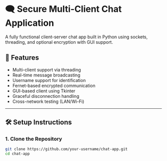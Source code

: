 # 🗨️ Secure Multi-Client Chat Application

A fully functional client-server chat app built in Python using sockets, threading, and optional encryption with GUI support.

## 📌 Features

- Multi-client support via threading
- Real-time message broadcasting
- Username support for identification
- Fernet-based encrypted communication
- GUI-based client using Tkinter
- Graceful disconnection handling
- Cross-network testing (LAN/Wi-Fi)

---

## 🛠️ Setup Instructions

### 1. Clone the Repository

```bash
git clone https://github.com/your-username/chat-app.git
cd chat-app
